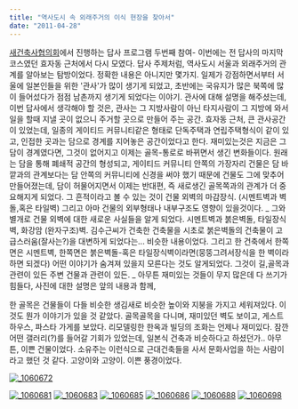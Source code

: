 ```yaml
---
title: "역사도시 속 외래주거의 이식 현장을 찾아서"
date: "2011-04-28"
---
```


[새건축사협의회](http://www.kai2002.org/ "[http://www.kai2002.org/]로 이동합니다.")에서 진행하는 답사 프로그램 두번째 참여- 이번에는 전 답사의 마지막 코스였던 효자동 근처에서 다시 모였다. 답사 주제처럼, 역사도시 서울과 외래주거의 관계를 알아보는 탐방이었다. 정확한 내용은 아니지만 몇가지. 일제가 강점하면서부터 서울에 일본인들을 위한 '관사'가 많이 생기게 되었고, 초반에는 국유지가 많은 북쪽에 많이 들어섰다가 점점 남촌까지 생기게 되었다는 이야기. 관사에 대해 설명을 해주셨는데, 이번 답사에서 생각해야 할 것은, 관사는 그 지방사람이 아닌 타지사람이 그 지방에 와서 일을 할때 지낼 곳이 없으니 주거할 곳으로 만들어 주는 공간. 효자동 근처, 큰 관사공간이 있었는데, 일종의 게이티드 커뮤니티같은 형태로 단독주택과 연립주택형식이 같이 있고, 인접한 곳과는 담으로 경계를 지어놓은 공간이었다고 한다. 재미있는것은 지금은 그 담이 경계였다면, 그것이 없어지고 이제는 골목-통로로 바뀌면서 생긴 변화들이다. 원래는 담을 통해 폐쇄적 공간의 형성되고, 게이티드 커뮤니티 안쪽의 가장자리 건물은 담 바깥과의 관계보다는 담 안쪽의 커뮤니티에 신경을 써야 했기 때문에 건물도 그에 맞추어 만들어졌는데, 담이 허물어지면서 이제는 반대편, 즉 새로생긴 골목쪽과의 관계가 더 중요해지게 되었다. 그 흔적이라고 볼 수 있는 것이 건물 외벽의 마감장식. (시멘트벽과 벽돌,혹은 타일벽) 그리고 아마 건물의 외부형태나 내부구조도 영향이 있을것이다. \_ 그와 별개로 건물 외벽에 대한 새로운 사실들을 알게 되었다. 시멘트벽과 붉은벽돌, 타일장식벽, 화강암 (완자구조)벽. 김수근씨가 건축한 건축물을 시초로 붉은벽돌의 건축물이 고급스러움(잘사는?)을 대변하게 되었다는... 비슷한 내용이었다. 그리고 한 건축에서 한쪽면은 시멘트벽, 한쪽면은 붉은벽돌-혹은 타일장식벽이라면(뭉뚱그려서장식을 한 벽이라하면 되겠다) 어떤 이야기가 숨겨져 있을지 모른다는 것도 알게되었다. 그것이 길,골목과 관련이 있든 주변 건물과 관련이 있든. \_ 아무튼 재미있는 것들이 무지 많은데 다 쓰기가 힘들다, 사진에 대한 설명은 앞의 내용과 함께,

한 골목은 건물들이 다들 비슷한 생김새로 비슷한 높이와 지붕을 가지고 세워져있다. 이것도 뭔가 이야기가 있을 것 같았다. 골목골목을 다니며, 재미있던 벽도 보이고, 게스트하우스, 파스타 가게를 보았다. 리모델링한 한옥과 빌딩의 조화는 언제나 재미있다. 잠깐 어떤 갤러리(?)를 들어갈 기회가 있었는데, 일본식 건축과 비슷하다고 하셨던가.. 아무튼, 이쁜 건물이었다. 소유주는 이런식으로 근대건축들을 사서 문화사업을 하는 사람이라고 했던 것 같다. 고양이와 고양이. 이쁜 풍경이었다.

[![_1060672](http://kimsungi.cafe24.com/wp-content/uploads/2011/04/1060672.jpg)](http://kimsungi.cafe24.com/wp-content/uploads/2011/04/1060672.jpg)

[![_1060681](http://kimsungi.cafe24.com/wp-content/uploads/2011/04/1060681.jpg)](http://kimsungi.cafe24.com/wp-content/uploads/2011/04/1060681.jpg) [![_1060683](http://kimsungi.cafe24.com/wp-content/uploads/2011/04/1060683.jpg)](http://kimsungi.cafe24.com/wp-content/uploads/2011/04/1060683.jpg) [![_1060685](http://kimsungi.cafe24.com/wp-content/uploads/2011/04/1060685.jpg)](http://kimsungi.cafe24.com/wp-content/uploads/2011/04/1060685.jpg) [![_1060686](http://kimsungi.cafe24.com/wp-content/uploads/2011/04/1060686.jpg)](http://kimsungi.cafe24.com/wp-content/uploads/2011/04/1060686.jpg) [![_1060688](http://kimsungi.cafe24.com/wp-content/uploads/2011/04/1060688.jpg)](http://kimsungi.cafe24.com/wp-content/uploads/2011/04/1060688.jpg) [![_1060698](http://kimsungi.cafe24.com/wp-content/uploads/2011/04/1060698.jpg)](http://kimsungi.cafe24.com/wp-content/uploads/2011/04/1060698.jpg)
